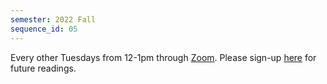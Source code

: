 ```yaml
---
semester: 2022 Fall
sequence_id: 05
---
```

Every other Tuesdays from 12-1pm through [Zoom](https://mcgill.zoom.us/j/9965789509?pwd=ZVBUczBLQTMrUTQ5cGxOMlhOeDFPZz09).
Please sign-up [here](https://docs.google.com/spreadsheets/d/1S0fQQHihmgE98j_F_IujPrFSGWlKYg6xve2paU1upak/edit#gid=0) for future readings.
